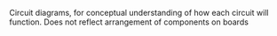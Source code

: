 Circuit diagrams, for conceptual understanding of how each circuit will function. Does not reflect arrangement of components on boards
